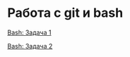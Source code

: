 # Работа с git и bash
[Bash: Задача 1](https://github.com/user-attachments/files/15975742/bash1.txt)

[Bash: Задача 2](https://github.com/user-attachments/files/15975747/bash2.txt)
